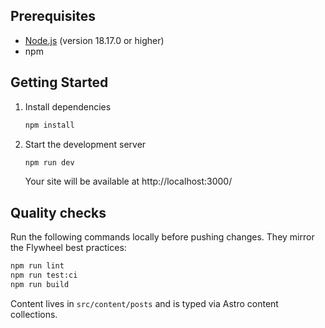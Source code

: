 ## Prerequisites

- [Node.js](https://nodejs.org/) (version 18.17.0 or higher)
- npm

## Getting Started

1. Install dependencies

   ```bash
   npm install
   ```

2. Start the development server

   ```bash
   npm run dev
   ```

   Your site will be available at http://localhost:3000/

## Quality checks

Run the following commands locally before pushing changes. They mirror the Flywheel best practices:

```bash
npm run lint
npm run test:ci
npm run build
```

Content lives in `src/content/posts` and is typed via Astro content collections.

